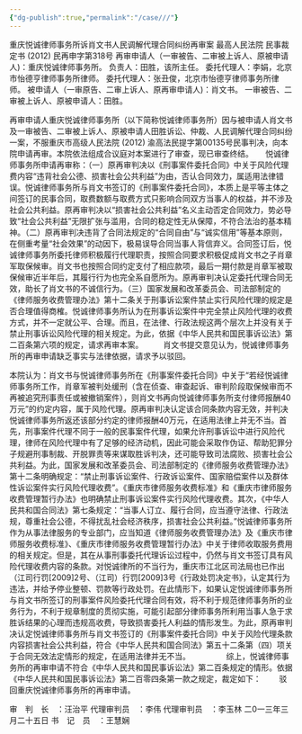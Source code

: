 ```yaml
---
{"dg-publish":true,"permalink":"/case///"}
---
```



重庆悦诚律师事务所诉肖文书人民调解代理合同纠纷再审案
最高人民法院
民事裁定书
(2012) 民再申字第318号
再审申请人（一审被告、二审被上诉人、原被申请人)：重庆悦诚律师事务所。
负责人：田胜，该所主任。
委托代理人：李娟，北京市怡德亨律师事务所律师。
委托代理人：张丑俊，北京市怡德亨律师事务所律师。
被申请人（一审原告、二审上诉人、原再审申请人)：肖文书。
一审被告、二审被上诉人、原被申请人：田胜。

  再审申请人重庆悦诚律师事务所（以下简称悦诚律师事务所）因与被申请人肖文书及一审被告、二审被上诉人、原被申请人田胜诉讼、仲裁、人民调解代理合同纠纷一案，不服重庆市高级人民法院 (2012) 渝高法民提字第00135号民事判决，向本院申请再审。本院依法组成合议庭对本案进行了审查，现已审查终结。
　
  悦诚律师事务所申请再审称：（一）原再审判决以《刑事案件委托合同》中关于风险代理费内容“违背社会公德、损害社会公共利益”为由，否认合同效力，属适用法律错误。悦诚律师事务所与肖文书签订的《刑事案件委托合同》，本质上是平等主体之间签订的民事合同，取费数额与取费方式只影响合同双方当事人的权益，并不涉及社会公共利益。原再审判决以“损害社会公共利益”名义主动否定合同效力，势必导致“社会公共利益”无限扩张与滥用，合同的稳定性无从保障，不符合法治的基本精神。（二）原再审判决违背了合同法规定的“合同自由”与“诚实信用”等基本原则，在侧重考量“社会效果”的动因下，极易误导合同当事人背信弃义。合同签订后，悦诚律师事务所委托律师积极履行代理职责，按照合同要求积极促成肖文书之子肖章军取保候审。肖文书也按照合同约定支付了相应款项，最后一期付款是肖章军被取保候审近半年后，其履行行为也完全系自愿所为。原再审判决认定委托代理合同无效，助长了肖文书的不诚信行为。（三）国家发展和改革委员会、司法部制定的《律师服务收费管理办法》第十二条关于刑事诉讼案件禁止实行风险代理的规定是否合理值得商榷。悦诚律师事务所认为在刑事诉讼案件中完全禁止风险代理的收费方式，并不一定就公平、合理。而且，在法律、行政法规这两个层次上并没有关于禁止刑事诉讼风险代理的相关规定。为此，依据《中华人民共和国民事诉讼法》第二百条第六项的规定，请求再审本案。
　　
肖文书提交意见认为，悦诚律师事务所的再审申请缺乏事实与法律依据，请求予以驳回。

  本院认为：肖文书与悦诚律师事务所在《刑事案件委托合同》中关于“若经悦诚律师事务所工作，肖章军被判处缓刑（含在侦查、审查起诉、审判阶段取保候审而不再被追究刑事责任或被撤销案件），则肖文书再向悦诚律师事务所支付律师报酬40万元”的约定内容，属于风险代理。原再审判决认定该合同条款内容无效，并判决悦诚律师事务所返还该部分约定的律师报酬40万元，在适用法律上并无不当。首先，刑事案件代理不同于一般的民事案件代理，如果允许刑事诉讼中进行风险代理，律师在风险代理中有了足够的经济动机，因此可能会采取作伪证、帮助犯罪分子规避刑事制裁、开脱罪责等来谋取胜诉判决，还可能导致司法腐败、损害社会公共利益。为此，国家发展和改革委员会、司法部制定的《律师服务收费管理办法》第十二条明确规定：“禁止刑事诉讼案件、行政诉讼案件、国家赔偿案件以及群体性诉讼案件实行风险代理收费”。《重庆市律师服务收费标准》和《重庆市律师服务收费管理暂行办法》也明确禁止刑事诉讼案件实行风险代理收费。其次，《中华人民共和国合同法》第七条规定：“当事人订立、履行合同，应当遵守法律、行政法规，尊重社会公德，不得扰乱社会经济秩序，损害社会公共利益。”悦诚律师事务所作为从事法律服务的专业部门，应当知道《律师服务收费管理办法》及《重庆市律师服务收费标准》、《重庆市律师服务收费管理暂行办法》中关于律师收取服务费用的相关规定。但是，其在从事刑事委托代理诉讼过程中，仍然与肖文书签订具有风险代理收费内容的条款。对悦诚律所的不当行为，重庆市江北区司法局也已作出（江司行罚[2009]2号、（江司）行罚[2009]3号《行政处罚决定书》，认定其行为违法，并给予停业整顿、罚款等行政处罚。在此情形下，如果认定悦诚律师事务所与肖文书所签订的刑事案件风险委托代理合同有效，将不利于规范律师事务所的业务行为，不利于规章制度的贯彻实施，可能引起部分律师事务所利用当事人急于求胜诉结果的心理而违规高收费，导致损害委托人利益的情形发生。为此，原再审判决认定悦诚律师事务所与肖文书签订的《刑事案件委托合同》中关于风险代理条款内容损害社会公共利益，符合《中华人民共和国合同法》第五十二条第（四）项关于合同无效法定情形的规定，在适用法律并无不当。
　　
　　综上，悦诚律师事务所的再审申请不符合《中华人民共和国民事诉讼法》第二百条规定的情形。依据《中华人民共和国民事诉讼法》第二百零四条第一款之规定，裁定如下：
　　驳回重庆悦诚律师事务所的再审申请。 
     
审　判　长　：汪治平 
代理审判员　：李伟 
代理审判员　：李玉林 
二0一三年三月二十五日 
书　记　员　：王慧娴
